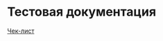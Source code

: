# Тестовая документация

[Чек-лист](https://docs.google.com/spreadsheets/d/19bc1S8jSLFlZvNgIrTSdLvSn7uHLIgnDWLUE8wOCOXo/edit?usp=sharing)
